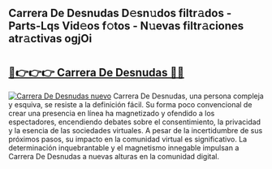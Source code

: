 ## Carrera De Desnudas D𝚎sn𝚞dos filtr𝚊dos - Parts-Lqs Vid𝚎os f𝚘tos - N𝚞evas filtr𝚊ciones atr𝚊ctivas ogjOi

# <h2><a href="http://mb06tch.tromn.icu/?c=Carrera+De+Desnudas">🔗👉👉👉 Carrera De Desnudas 🔗🔗</a></h2>

[![Carrera De Desnudas nuevo](https://i.imgur.com/pEAQMta.gif)](http://mb06tch.tromn.icu/?c=Carrera+De+Desnudas)
Carrera De Desnudas, una persona compleja y esquiva, se resiste a la definición fácil. Su forma poco convencional de crear una presencia en línea ha magnetizado y ofendido a los espectadores, encendiendo debates sobre el consentimiento, la privacidad y la esencia de las sociedades virtuales. A pesar de la incertidumbre de sus próximos pasos, su impacto en la comunidad virtual es significativo. La determinación inquebrantable y el magnetismo innegable impulsan a Carrera De Desnudas a nuevas alturas en la comunidad digital.
